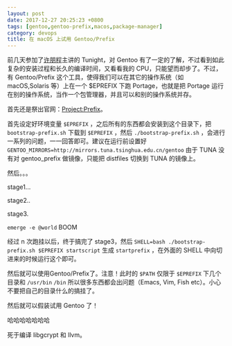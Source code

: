 ```yaml
---
layout: post
date: 2017-12-27 20:25:23 +0800
tags: [gentoo,gentoo-prefix,macos,package-manager]
category: devops
title: 在 macOS 上试用 Gentoo/Prefix
---
```


前几天参加了[许朋程](https://keybase.io/jsteward)主讲的 Tunight，对 Gentoo 有了一定的了解，不过看到如此复杂的安装过程和长久的编译时间，又看看我的 CPU，只能望而却步了。不过，有 Gentoo/Prefix 这个工具，使得我们可以在其它的操作系统（如 macOS,Solaris 等）上在一个 $EPREFIX 下跑 Portage，也就是把 Portage 运行在别的操作系统，当作一个包管理器，并且可以和别的操作系统并存。

首先还是祭出官网：[Project:Prefix](https://wiki.gentoo.org/wiki/Project:Prefix)。

首先设定好环境变量 `$EPREFIX` ，之后所有的东西都会安装到这个目录下，把 `bootstrap-prefix.sh` 下载到 `$EPREFIX` ，然后 `./bootstrap-prefix.sh` ，会进行一系列的问题，一一回答即可。建议在运行前设置好 `GENTOO_MIRRORS=http://mirrors.tuna.tsinghua.edu.cn/gentoo` 由于 TUNA 没有对 gentoo_prefix 做镜像，只能把 distfiles 切换到 TUNA 的镜像上。

然后。。。

stage1...


stage2..


stage3.


`emerge -e @world` BOOM


经过 n 次跑挂以后，终于搞完了 stage3，然后 `SHELL=bash ./bootstrap-prefix.sh $EPREFIX startscript` 生成 `startprefix` ，在外面的 SHELL 中向切进来的时候运行这个即可。

然后就可以使用Gentoo/Prefix了。注意！此时的 `$PATH` 仅限于 `$EPREFIX` 下几个目录和 `/usr/bin` `/bin` 所以很多东西都会出问题（Emacs, Vim, Fish etc）。小心不要把自己的目录什么的搞挂了。

然后就可以假装试用 Gentoo 了！


哈哈哈哈哈哈哈


死于编译 libgcrypt 和 llvm。
